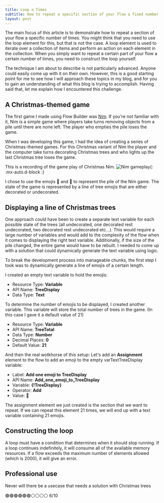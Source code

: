```yaml
---
title: Loop n Times
subtitle: How to repeat a specific section of your flow a fixed number of times
layout: post
---
```


The main focus of this article is to demonstrate how to repeat a section of your flow a specific number of times. You might think that you need to use the loop element for this, but that is not the case. A loop element is used to iterate over a collection of items and perform an action on each element in the collection. When you simply want to repeat a certain part of your flow a certain number of times, you need to construct the loop yourself.

The technique I am about to describe is not particularly advanced. Anyone could easily come up with it on their own. However, this is a good starting point for me to see how I will approach these topics in my blog, and for you to gain an understanding of what this blog is trying to accomplish. Having said that, let me explain how I encountered this challenge.

## A Christmas-themed game

The first game I made using Flow Builder was [Nim](https://en.wikipedia.org/wiki/Nim). If you're not familiar with it, Nim is a simple game where players take turns removing objects from a pile until there are none left. The player who empties the pile loses the game.

When I was developing this game, I had the idea of creating a series of Christmas-themed games. For this Christmas variant of Nim the player and the computer take turns decorating Christmas trees and who lights up the last Christmas tree loses the game.

This is a recording of the game play of Christmas Nim.
![Nim gameplay](/assets/img/nimgameplay.gif){: .mx-auto.d-block :}

I chose to use the emojis 🎄 and 🌲 to represent the pile of the Nim game. The state of the game is represented by a line of tree emojis that are either decorated or undecorated.

## Displaying a line of Christmas trees

One approach could have been to create a separate text variable for each possible state of the trees (all undecorated, one decorated rest undecorated, two decorated rest undecorated etc...). This would require a large number of variables and would add to the complexity of the flow when it comes to displaying the right text variable. Additionally, if the size of the pile changed, the entire game would have to be rebuilt. I needed to come up with a solution that could dynamically generate the text variable using logic.

To break the development process into manageable chunks, the first step I took was to dynamically generate a line of emojis of a certain length.

I created an empty text variable to hold the emojis:

- Resource Type: **Variable**
- API Name: **TreeDisplay**
- Data Type: **Text**
  
To determine the number of emojis to be displayed, I created another variable. This variable will store the total number of trees in the game. (In this case I gave it a default value of 21)

- Resource Type: **Variable**
- API Name: **TreeTotal**
- Data Type: **Number**
- Decimal Places: **0**
- Default Value: **21**

And then the real wotkhorse of this setup: Let's add an **Assignment** element to the flow to add an emoji to the empty varTextTreeDisplay variable:
- Label: **Add one emoji to TreeDisplay**
- API Name: **Add_one_emoji_to_TreeDisplay**
- Variable: **{!TreeDisplay}**
- Operator: **Add**
- Value: **🌲**

The assignment element we just created is the section that we want to repeat. If we can repeat this element 21 times, we will end up with a text variable containing 21 emojis. 

## Constructing the loop

A loop must have a condition that determines when it should stop running. If a loop continues indefinitely, it will consume all of the available memory resources. If a flow exceeds the maximum number of elements allowed (which is 2000), it will give an error.


## Professional use

Never will there be a usecase that needs a solution with Christmas trees 

🟢🟢🟢🟢🟢🟢⚪⚪⚪⚪ 6/10

